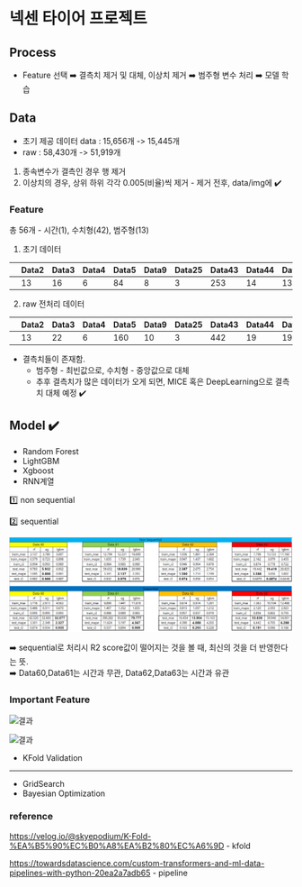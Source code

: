 # 넥센 타이어 프로젝트

## Process
- Feature 선택 ➡️ 결측치 제거 및 대체, 이상치 제거 ➡️ 범주형 변수 처리 ➡️ 모델 학습

## Data 

- 초기 제공 데이터 data : 15,656개 -> 15,445개
- raw : 58,430개 -> 51,919개
1. 종속변수가 결측인 경우 행 제거
2. 이상치의 경우, 상위 하위 각각 0.005(비율)씩 제거 - 제거 전후, data/img에 ✔️ 


### Feature

총 56개 - 시간(1), 수치형(42), 범주형(13)
1. 초기 데이터  

|      |  Data2 | Data3 | Data4 | Data5 | Data9 | Data25 | Data43 | Data44 | Data45 | Data47 | Data49 | Data52 | Data53 |
| ---- |  ----- | ----- | ----- | ----- | ----- | ------ | ------ | ------ | ------ | ------ | ------ | ------ | ------ |
|      |  13    | 16    | 6     | 84    | 8     | 3      | 253    | 14     | 13     | 10     | 14     | 3      | 7      |  


2. raw 전처리 데이터  
    
|      |  Data2 | Data3 | Data4 | Data5 | Data9 | Data25 | Data43 | Data44 | Data45 | Data47 | Data49 | Data52 | Data53 |
| ---- |  ----- | ----- | ----- | ----- | ----- | ------ | ------ | ------ | ------ | ------ | ------ | ------ | ------ |
|      |  13    | 22    | 6     | 160   | 10    | 3      | 442    | 19     | 19     | 15     | 15     | 4      | 11     |

- 결측치들이 존재함.
  - 범주형 - 최빈값으로, 수치형 - 중앙값으로 대체
  - 추후 결측치가 많은 데이터가 오게 되면, MICE 혹은 DeepLearning으로 결측치 대체 예정 ✔️


## Model ✔️

- Random Forest
- LightGBM
- Xgboost
- RNN계열

:one: non sequential

:two: sequential

![결과](https://github.com/Chuck2Win/N-Tire/blob/main/result/result.PNG)

:arrow_right: sequential로 처리시 R2 score값이 떨어지는 것을 볼 때, 최신의 것을 더 반영한다는 뜻.   
:arrow_right: Data60,Data61는 시간과 무관, Data62,Data63는 시간과 유관


### Important Feature

![결과](https://github.com/Chuck2Win/Nexon-Tire/blob/main/result/6061.png)

![결과](https://github.com/Chuck2Win/Nexon-Tire/blob/main/result/6263.png)



- KFold Validation



--------------



- GridSearch
- Bayesian Optimization



### reference

https://velog.io/@skyepodium/K-Fold-%EA%B5%90%EC%B0%A8%EA%B2%80%EC%A6%9D - kfold

https://towardsdatascience.com/custom-transformers-and-ml-data-pipelines-with-python-20ea2a7adb65 - pipeline
